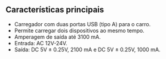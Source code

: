 ## Características principais 
 
* Carregador com duas portas USB (tipo A) para o carro.
* Permite carregar dois dispositivos ao mesmo tempo.
* Amperagem de saída até 3100 mA.
* Entrada: AC 12V-24V.
* Saída: DC 5V ± 0.25V, 2100 mA e DC 5V ± 0.25V, 1000 mA.
